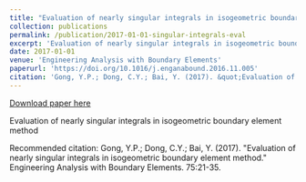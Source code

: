 ```yaml
---
title: "Evaluation of nearly singular integrals in isogeometric boundary element method"
collection: publications
permalink: /publication/2017-01-01-singular-integrals-eval
excerpt: 'Evaluation of nearly singular integrals in isogeometric boundary element method'
date: 2017-01-01
venue: 'Engineering Analysis with Boundary Elements'
paperurl: 'https://doi.org/10.1016/j.enganabound.2016.11.005'
citation: 'Gong, Y.P.; Dong, C.Y.; Bai, Y. (2017). &quot;Evaluation of nearly singular integrals in isogeometric boundary element method.&quot; Engineering Analysis with Boundary Elements. 75:21-35.'
---
```


<a href='https://doi.org/10.1016/j.enganabound.2016.11.005'>Download paper here</a>

Evaluation of nearly singular integrals in isogeometric boundary element method

Recommended citation: Gong, Y.P.; Dong, C.Y.; Bai, Y. (2017). "Evaluation of nearly singular integrals in isogeometric boundary element method." Engineering Analysis with Boundary Elements. 75:21-35.